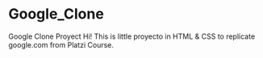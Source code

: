 # Google_Clone
Google Clone Proyect
Hi! This is little proyecto in HTML & CSS to replicate google.com from Platzi Course.
